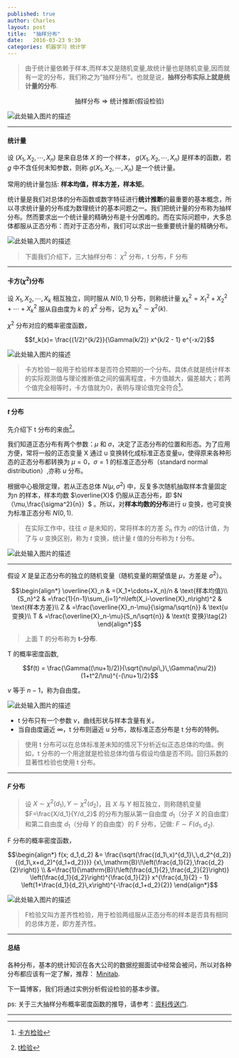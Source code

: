 ```yaml
---
published: true
author: Charles
layout: post
title:  "抽样分布"
date:   2016-03-23 9:30
categories: 机器学习 统计学
---
```


> 由于统计量依赖于样本,而样本又是随机变量,故统计量也是随机变量,因而就有一定的分布，我们称之为“抽样分布”。也就是说，**抽样分布实际上就是统计量的分布**.
 
 $$\text{抽样分布} \Rightarrow \text{统计推断}(\text{假设检验})$$

![此处输入图片的描述][9]
 
----------
 
#### 统计量

 设 $(X_1,X_2,\cdots,X_n)$  是来自总体 $X$ 的一个样本， $g(X_1,X_2,\cdots,X_n)$ 是样本的函数，若 $g$ 中不含任何未知参数，则称 $g(X_1,X_2,\cdots,X_n)$ 是一个统计量。
 
常用的统计量包括: **样本均值，样本方差，样本矩**。

统计量是我们对总体的分布函数或数字特征进行**统计推断**的最重要的基本概念，所以寻求统计量的分布成为数理统计的基本问题之一。我们把统计量的分布称为抽样分布。然而要求出一个统计量的精确分布是十分困难的。而在实际问题中，大多总体都服从正态分布：而对于正态分布，我们可以求出一些重要统计量的精确分布。

![此处输入图片的描述][1]
 
> 下面我们介绍下，三大抽样分布： $\chi^2$ 分布，t 分布，F 分布


----------


#### 卡方($\chi^2$)分布
设 $X_1,X_2,\cdots,X_k$ 相互独立，同时服从 $N(0,1)$ 分布，则称统计量 $\chi_k^2=X_1^2+X_2^2+\cdots+X_k^2$ 服从自由度为 $k$ 的 $\chi^2$ 分布，记为 $\chi_k^2 \sim \chi^2(k)$.

$\chi^2$ 分布对应的概率密度函数，

$$f_k(x)=
\frac{(1/2)^{k/2}}{\Gamma(k/2)} x^{k/2 - 1} e^{-x/2}$$

![此处输入图片的描述][3]

> 卡方检验一般用于检验样本是否符合预期的一个分布。具体点就是统计样本的实际观测值与理论推断值之间的偏离程度，卡方值越大，偏差越大；若两个值完全相等时，卡方值就为0，表明与理论值完全符合[^1]。


----------


#### $t$ 分布
先介绍下 t 分布的来由[^2]。

我们知道正态分布有两个参数：$\mu$ 和 $\sigma$，决定了正态分布的位置和形态。为了应用方便，常将一般的正态变量 X 通过 u 变换转化成标准正态变量u，使得原来各种形态的正态分布都转换为 $\mu=0，\sigma=1$ 的标准正态分布（standard normal distribution）,亦称 $u$ 分布。

根据中心极限定理，若从正态总体 $N(\mu,\sigma^2)$ 中，反复多次随机抽取样本含量固定为n  的样本，样本均数 $\overline{X}$ 仍服从正态分布，即 $N（\mu,\frac{\sigma^2}{n}）$ 。所以，对**样本均数的分布**进行 $u$ 变换，也可变换为标准正态分布 $N (0,1)$.

> 在实际工作中，往往 $\sigma$ 是未知的，常将样本的方差 $S_n$ 作为 $\sigma$的估计值，为了与 $u$ 变换区别，称为 $t$ 变换，统计量 $t$ 值的分布称为 $t$ 分布。

![此处输入图片的描述][4]


----------


假设 $X$ 是呈正态分布的独立的随机变量（随机变量的期望值是 $\mu$，方差是 $\sigma^{2}$）。

$$\begin{align*}
\overline{X}_n & =(X_1+\cdots+X_n)/n & \text{样本均值}\\
{S_n}^2 & =\frac{1}{n-1}\sum_{i=1}^n\left(X_i-\overline{X}_n\right)^2 & \text{样本方差}\\
Z & =\frac{\overline{X}_n-\mu}{\sigma/\sqrt{n}} & \text{u 变换}\\
T & =\frac{\overline{X}_n-\mu}{S_n/\sqrt{n}} & \text{t 变换}\tag{2}
\end{align*}$$

> 上面 T 的分布称为 **t-分布**.

T 的概率密度函数,

$$f(t) = \frac{\Gamma((\nu+1)/2)}{\sqrt{\nu\pi\,}\,\Gamma(\nu/2)} (1+t^2/\nu)^{-(\nu+1)/2}$$

 $\nu$  等于 $n − 1$，称为自由度。

![此处输入图片的描述][5]

 - t 分布只有一个参数 $\nu$，曲线形状与样本含量有关。
 - 当自由度逼近 $\infty$，t 分布则逼近 u 分布，故标准正态分布是 t 分布的特例。

> 使用 t 分布可以在总体标准差未知的情况下分析近似正态总体的均值。例如，t 分布的一个用途就是检验总体均值与假设均值是否不同。回归系数的显著性检验也使用 t 分布。

----------

#### $F$ 分布
> 设 $X \sim  \chi^2(d_1),Y \sim \chi^2(d_2)$，且 $X$ 与 $Y$ 相互独立，则称随机变量 $F=\frac{X/d_1}{Y/d_2}$ 的分布为服从第一自由度 $d_1$（分子 $X$ 的自由度）和第二自由度 $d_1$（分母 $Y$ 的自由度）的 F 分布，记做: $F \sim F(d_1,d_2)$.

F 分布的概率密度函数，

$$\begin{align*}
f(x; d_1,d_2) &= \frac{\sqrt{\frac{(d_1\,x)^{d_1}\,\,d_2^{d_2}} {(d_1\,x+d_2)^{d_1+d_2}}}} {x\,\mathrm{B}\!\left(\frac{d_1}{2},\frac{d_2}{2}\right)} \\
&=\frac{1}{\mathrm{B}\!\left(\frac{d_1}{2},\frac{d_2}{2}\right)} \left(\frac{d_1}{d_2}\right)^{\frac{d_1}{2}} x^{\frac{d_1}{2} - 1} \left(1+\frac{d_1}{d_2}\,x\right)^{-\frac{d_1+d_2}{2}}
\end{align*}$$

![此处输入图片的描述][6]

> F检验又叫方差齐性检验，用于检验两组服从正态分布的样本是否具有相同的总体方差，即方差齐性。

----------

#### 总结
各种分布，基本的统计知识在各大公司的数据挖掘面试中经常会被问，所以对各种分布都应该有一定了解，推荐： [Minitab][7].

下一篇博客，我们将通过实例分析假设检验的基本步骤。

ps: 关于三大抽样分布概率密度函数的推导，请参考：[资料传送门][8].

----------


  [^1]: [卡方检验](http://download.bioon.com.cn/upload/201311/02171856_1166.pdf)
  [^2]: [t检验](http://jingpin.qmu.edu.cn/yufang/html/kejian.htm)


  [1]: http://7xjbdi.com1.z0.glb.clouddn.com/2016-03-24_110445.png?imageView2/2/w/400
  [3]: http://7xjbdi.com1.z0.glb.clouddn.com/325px-Chi-square_distributionPDF.png?imageView2/2/w/400
  [4]: http://7xjbdi.com1.z0.glb.clouddn.com/t_distribution.png
  [5]: http://7xjbdi.com1.z0.glb.clouddn.com/TStudent.png?imageView2/2/w/400
  [6]: http://7xjbdi.com1.z0.glb.clouddn.com/F_pdf.svg.png
  [7]: http://support.minitab.com/zh-cn/minitab/17/topic-library/basic-statistics-and-graphs/probability-distributions-and-random-data/distributions/t-distribution/
  [8]: http://www.gotoli.us/%E7%BB%9F%E8%AE%A1%E5%81%87%E8%AE%BE%E6%A3%80%E9%AA%8C%E4%B8%80t%E6%A3%80%E9%AA%8C
  [9]: http://7xjbdi.com1.z0.glb.clouddn.com/2016-03-30_111201.png?imageView2/2/w/400
